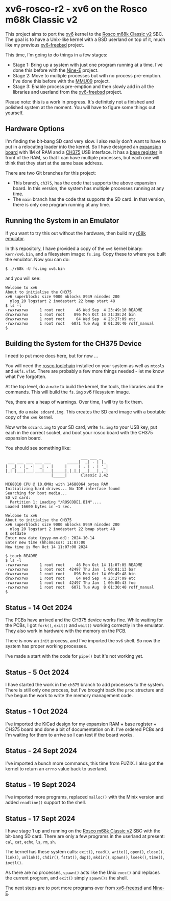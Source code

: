 # xv6-rosco-r2 - xv6 on the Rosco m68k Classic v2

This project aims to port the [xv6](https://github.com/mit-pdos/xv6-public) kernel
to the [Rosco m68k Classic v2](https://github.com/rosco-m68k/rosco_m68k) SBC. The
goal is to have a Unix-like kernel with a BSD userland on top of it, much like my
previous [xv6-freebsd](https://github.com/DoctorWkt/xv6-freebsd) project.

This time, I'm going to do things in a few stages:

 - Stage 1: Bring up a system with just one program running at a time. I've
   done this before with the [Nine-E](https://github.com/DoctorWkt/Nine-E/) project.
 - Stage 2: Move to multiple processes but with no process pre-emption. I've done
   this before with the [MMU09](https://github.com/DoctorWkt/MMU09) project.
 - Stage 3: Enable process pre-emption and then slowly add in all the libraries
   and userland from the [xv6-freebsd](https://github.com/DoctorWkt/xv6-freebsd) project.

Please note: this is a work in progress. It's definitely not a finished and polished
system at the moment. You will have to figure some things out yourself.

## Hardware Options

I'm finding the bit-bang SD card very slow. I also really don't want to have to put
in a relocating loader into the kernel. So I have designed an
[expansion board](hardware) with 1M of RAM and a
[CH375](https://www.electrodragon.com/product/ch375-module-reading-and-writing-u-diskusb-communicate/)
USB interface. It has a
[base register](https://en.wikipedia.org/wiki/Base_and_bounds) in front of the RAM, so that I can have multiple processes, but each one will think that they start at the same base address.

There are two Git branches for this project:

 - This branch, `ch375`, has the code that supports the above expansion board.
   In this version, the system has multiple processes running at any time.
 - The `main` branch has the code that supports the SD card. In that version,
   there is only one program running at any time.

## Running the System in an Emulator

If you want to try this out without the hardware, then build my
[r68k emulator](https://github.com/DoctorWkt/rosco_m68k/tree/wkt_r68k/code/tools/r68k).

In this repository, I have provided a copy of the `xv6` kernel binary: `kern/xv6.bin`, and a filesystem image: `fs.img`. Copy these to where you built the emulator. Now you can do:

```
$ ./r68k -U fs.img xv6.bin
```

and you will see:

```
Welcome to xv6
About to initialise the CH375
xv6 superblock: size 9000 nblocks 8949 ninodes 200
  nlog 20 logstart 2 inodestart 22 bmap start 48
$ ls -l
-rwxrwxrwx     1 root root     46 Wed Sep  4 23:49:10 README
drwxrwxrwx     1 root root    896 Mon Oct 14 21:38:24 bin
drwxrwxrwx     1 root root     64 Wed Sep  4 23:27:09 etc
-rwxrwxrwx     1 root root   6071 Tue Aug  8 01:30:40 roff_manual
$
```

## Building the System for the CH375 Device

I need to put more docs here, but for now ...

You will need the [rosco toolchain](https://rosco-m68k.com/docs/toolchain-installation)
installed on your system as well as `mtools` and `mkfs.vfat`. There are probably a few
more things needed - let me know what I've forgotten.

At the top level, do a `make` to build the kernel, the tools, the libraries and
the commands. This will build the `fs.img` xv6 filesystem image.

Yes, there are a heap of warnings. Over time, I will try to fix them.

Then, do a `make sdcard.img`. This creates the SD card image with a bootable copy
of the `xv6` kernel.

Now write `sdcard.img` to your SD card, write `fs.img` to your USB key, put each
in the correct socket, and boot your rosco board with the CH375 expansion board.

You should see something like:

```
                                 ___ ___ _   
 ___ ___ ___ ___ ___       _____|  _| . | |_ 
|  _| . |_ -|  _| . |     |     | . | . | '_|
|_| |___|___|___|___|_____|_|_|_|___|___|_,_|
                    |_____|      Classic 2.42

MC68010 CPU @ 10.0MHz with 14680064 bytes RAM
Initializing hard drives... No IDE interface found
Searching for boot media...
SD v2 card:
  Partition 1: Loading "/ROSCODE1.BIN"....
Loaded 16600 bytes in ~1 sec.

Welcome to xv6
About to initialise the CH375
xv6 superblock: size 9000 nblocks 8949 ninodes 200
  nlog 20 logstart 2 inodestart 22 bmap start 48
$ setdate
Enter new date (yyyy-mm-dd): 2024-10-14
Enter new time (hh:mm:ss): 11:07:00
New time is Mon Oct 14 11:07:00 2024

$ touch README
$ ls -l
-rwxrwxrwx     1 root root     46 Mon Oct 14 11:07:05 README
-rwxrwxrwx     1 root root  42497 Thu Jan  1 00:01:13 bar
drwxrwxrwx     1 root root    896 Mon Oct 14 00:49:48 bin
drwxrwxrwx     1 root root     64 Wed Sep  4 23:27:09 etc
-rwxrwxrwx     1 root root  42497 Thu Jan  1 00:00:43 foo
-rwxrwxrwx     1 root root   6071 Tue Aug  8 01:30:40 roff_manual
$
```

## Status - 14 Oct 2024

The PCBs have arrived and the CH375 device works fine. While waiting for the PCBs,
I got `fork()`, `exit()` and `wait()` working correctly in the emulator. They also
work in hardware with the memory on the PCB.

There is now an `init` process, and I've imported the `xv6` shell. So now the system
has proper working processes.

I've made a start with the code for `pipe()` but it's not working yet.

## Status - 5 Oct 2024

I have started the work in the `ch375` branch to add processes to the system.
There is still only one process, but I've brought back the `proc` structure
and I've begun the work to write the memory management code.

## Status - 1 Oct 2024

I've imported the KiCad design for my expansion RAM + base register + CH375 board
and done a bit of documentation on it. I've ordered PCBs and I'm waiting for them
to arrive so I can test if the board works.

## Status - 24 Sept 2024

I've imported a bunch more commands, this time from FUZIX.
I also got the kernel to return an `errno` value back to
userland.

## Status - 19 Sept 2024

I've imported more programs, replaced `malloc()` with the Minix version and
added `readline()` support to the shell.

## Status - 17 Sept 2024

I have stage 1 up and running on the
[Rosco m68k Classic v2](https://github.com/rosco-m68k/rosco_m68k) SBC with the
bit-bang SD card. There are only a few programs in the userland at present:
`cal`, `cat`, `echo`, `ls`, `rm`, `sh`.

The kernel has these system calls:
`exit()`, `read()`, `write()`, `open()`, `close()`, `link()`, `unlink()`, `chdir()`,
`fstat()`, `dup()`, `mkdir()`, `spawn()`, `lseek()`, `time()`, `ioctl()`.

As there are no processes, `spawn()` acts like the Unix `exec()` and replaces the
current program, and `exit()` simply `spawn()s` the shell.

The next steps are to port more programs over from
[xv6-freebsd](https://github.com/DoctorWkt/xv6-freebsd) and
[Nine-E](https://github.com/DoctorWkt/Nine-E/).
